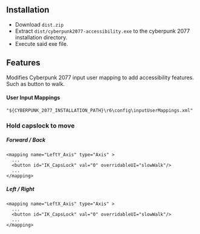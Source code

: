 ## Installation
- Download `dist.zip`
- Extract `dist/cyberpunk2077-accessibility.exe` to the cyberpunk 2077 installation directory. 
- Execute said exe file.

## Features
Modifies Cyberpunk 2077 input user mapping to add accessibility features. Such as button to walk.

#### User Input Mappings

```
"${CYBERPUNK_2077_INSTALLATION_PATH}\r6\config\inputUserMappings.xml"
```

### Hold capslock to move
##### Forward / Back
```
<mapping name="LeftY_Axis" type="Axis" >
  ...
  <button id="IK_CapsLock" val="0" overridableUI="slowWalk"/>
  ...
</mapping>
```

##### Left / Right
```
<mapping name="LeftX_Axis" type="Axis" >
  ...
  <button id="IK_CapsLock" val="0" overridableUI="slowWalk"/>
  ...
</mapping>
```

